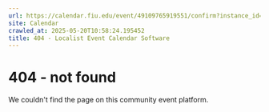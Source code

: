 ```yaml
---
url: https://calendar.fiu.edu/event/49109765919551/confirm?instance_id=49109765956439&return=https%3A%2F%2Fcalendar.fiu.edu%2Fcalendar%3Fevent_types%255B%255D%3D127590
site: Calendar
crawled_at: 2025-05-20T10:58:24.195452
title: 404 - Localist Event Calendar Software
---
```


# 404 - not found
We couldn't find the page on this community event platform.
